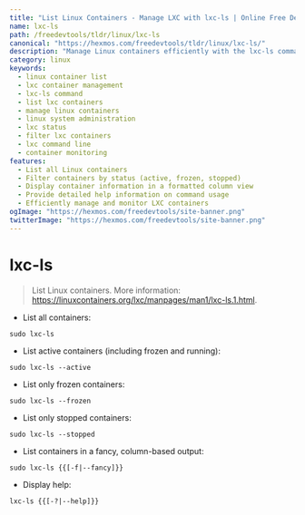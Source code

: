 ```yaml
---
title: "List Linux Containers - Manage LXC with lxc-ls | Online Free DevTools by Hexmos"
name: lxc-ls
path: /freedevtools/tldr/linux/lxc-ls
canonical: "https://hexmos.com/freedevtools/tldr/linux/lxc-ls/"
description: "Manage Linux containers efficiently with the lxc-ls command. List, filter, and view container status with various options. Free online tool, no registration required."
category: linux
keywords:
  - linux container list
  - lxc container management
  - lxc-ls command
  - list lxc containers
  - manage linux containers
  - linux system administration
  - lxc status
  - filter lxc containers
  - lxc command line
  - container monitoring
features:
  - List all Linux containers
  - Filter containers by status (active, frozen, stopped)
  - Display container information in a formatted column view
  - Provide detailed help information on command usage
  - Efficiently manage and monitor LXC containers
ogImage: "https://hexmos.com/freedevtools/site-banner.png"
twitterImage: "https://hexmos.com/freedevtools/site-banner.png"
---
```


# lxc-ls

> List Linux containers.
> More information: <https://linuxcontainers.org/lxc/manpages/man1/lxc-ls.1.html>.

- List all containers:

`sudo lxc-ls`

- List active containers (including frozen and running):

`sudo lxc-ls --active`

- List only frozen containers:

`sudo lxc-ls --frozen`

- List only stopped containers:

`sudo lxc-ls --stopped`

- List containers in a fancy, column-based output:

`sudo lxc-ls {{[-f|--fancy]}}`

- Display help:

`lxc-ls {{[-?|--help]}}`
